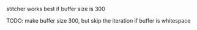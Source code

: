 stitcher works best if buffer size is 300

TODO:
make buffer size 300, but skip the iteration if buffer is whitespace